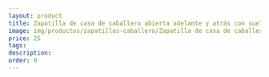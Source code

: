 ```yaml
---
layout: product
title: Zapatilla de casa de caballero abierta adelante y atrás con suela microporosa de felpa 
image: img/productos/zapatillas-caballero/Zapatilla de casa de caballero abierta adelante y atrás con suela microporosa de felpa =25.webp
price: 25
tags: 
description: 
order: 0
---
```

